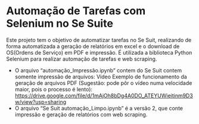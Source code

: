 # Automação de Tarefas com Selenium no Se Suite
Este projeto tem o objetivo de automatizar tarefas no Se Suit, realizando de forma automatizada a geração de relatórios em excel e o download de OS(Ordens de Serviço) em PDF e impressão.
É utilizada a biblioteca Python Selenium para realizar automação de tarefas e web scraping.
* O arquivo “automação_Impressão.ipynb” contem do Se Suit contem somente impressão de arquivos:
Vídeo Exemplo de funcionamento da geração de arquivos PDF (Sugestão: pode pôr o vídeo numa velocidade maior, pois o processo é lento):
https://drive.google.com/file/d/1mAjOh8bDg4A0DO_ATEYUWieitinm9D3w/view?usp=sharing
* O arquivo “Se Suit automação_Limpo.ipynb” é a versão 2, que conte impressão e geração de relatórios com web scraping.

